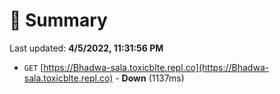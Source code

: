 # 📖 Summary
Last updated: **4/5/2022, 11:31:56 PM**

- `GET` [https://Bhadwa-sala.toxicblte.repl.co](https://Bhadwa-sala.toxicblte.repl.co) - **Down** (1137ms)
